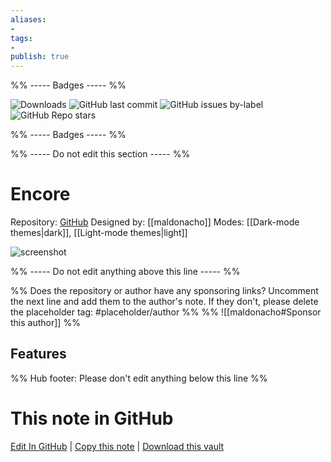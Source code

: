 ```yaml
---
aliases:
- 
tags: 
- 
publish: true
---
```


%% ----- Badges ----- %%

![Downloads](https://img.shields.io/badge/downloads-10672-573E7A?style=for-the-badge&logo=)
![GitHub last commit](https://img.shields.io/github/last-commit/maldonacho/obsidian-encore-theme?color=573E7A&label=last%20update&logo=github&style=for-the-badge)
![GitHub issues by-label](https://img.shields.io/github/issues/maldonacho/obsidian-encore-theme/help%20wanted?color=573E7A&logo=github&style=for-the-badge) 
![GitHub Repo stars](https://img.shields.io/github/stars/maldonacho/obsidian-encore-theme?color=573E7A&logo=github&style=for-the-badge)

%% ----- Badges ----- %%

%% ----- Do not edit this section ----- %%

# Encore

Repository: [GitHub](https://github.com/maldonacho/obsidian-encore-theme)
Designed by: [[maldonacho]]
Modes: [[Dark-mode themes|dark]], [[Light-mode themes|light]]



![screenshot](https://github.com/maldonacho/obsidian-encore-theme/raw/main/images/promo-image.png)

%% ----- Do not edit anything above this line ----- %% 

%% Does the repository or author have any sponsoring links? Uncomment the next line and add them to the author's note. If they don't, please delete the placeholder tag: #placeholder/author %%
%% ![[maldonacho#Sponsor this author]] %%


## Features



%% Hub footer: Please don't edit anything below this line %%

# This note in GitHub

<span class="git-footer">[Edit In GitHub](https://github.dev/obsidian-community/obsidian-hub/blob/main/02%20-%20Community%20Expansions/02.05%20All%20Community%20Expansions/Themes/Encore.md "git-hub-edit-note") | [Copy this note](https://raw.githubusercontent.com/obsidian-community/obsidian-hub/main/02%20-%20Community%20Expansions/02.05%20All%20Community%20Expansions/Themes/Encore.md "git-hub-copy-note") | [Download this vault](https://github.com/obsidian-community/obsidian-hub/archive/refs/heads/main.zip "git-hub-download-vault") </span>
